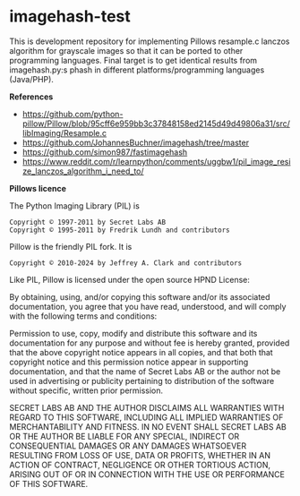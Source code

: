 # imagehash-test

This is development repository for implementing Pillows resample.c lanczos algorithm for grayscale images so that it can be ported to other programming languages. Final target is to get identical results from imagehash.py:s phash in different platforms/programming languages (Java/PHP).

**References**

* https://github.com/python-pillow/Pillow/blob/95cff6e959bb3c37848158ed2145d49d49806a31/src/libImaging/Resample.c
* https://github.com/JohannesBuchner/imagehash/tree/master
* https://github.com/simon987/fastimagehash
* https://www.reddit.com/r/learnpython/comments/uggbw1/pil_image_resize_lanczos_algorithm_i_need_to/

**Pillows licence**

The Python Imaging Library (PIL) is

    Copyright © 1997-2011 by Secret Labs AB
    Copyright © 1995-2011 by Fredrik Lundh and contributors

Pillow is the friendly PIL fork. It is

    Copyright © 2010-2024 by Jeffrey A. Clark and contributors

Like PIL, Pillow is licensed under the open source HPND License:

By obtaining, using, and/or copying this software and/or its associated
documentation, you agree that you have read, understood, and will comply
with the following terms and conditions:

Permission to use, copy, modify and distribute this software and its
documentation for any purpose and without fee is hereby granted,
provided that the above copyright notice appears in all copies, and that
both that copyright notice and this permission notice appear in supporting
documentation, and that the name of Secret Labs AB or the author not be
used in advertising or publicity pertaining to distribution of the software
without specific, written prior permission.

SECRET LABS AB AND THE AUTHOR DISCLAIMS ALL WARRANTIES WITH REGARD TO THIS
SOFTWARE, INCLUDING ALL IMPLIED WARRANTIES OF MERCHANTABILITY AND FITNESS.
IN NO EVENT SHALL SECRET LABS AB OR THE AUTHOR BE LIABLE FOR ANY SPECIAL,
INDIRECT OR CONSEQUENTIAL DAMAGES OR ANY DAMAGES WHATSOEVER RESULTING FROM
LOSS OF USE, DATA OR PROFITS, WHETHER IN AN ACTION OF CONTRACT, NEGLIGENCE
OR OTHER TORTIOUS ACTION, ARISING OUT OF OR IN CONNECTION WITH THE USE OR
PERFORMANCE OF THIS SOFTWARE.






